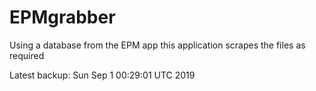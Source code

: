 # EPMgrabber
Using a database from the EPM app this application scrapes the files as required


Latest backup: Sun Sep 1 00:29:01 UTC 2019
